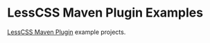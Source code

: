 # LessCSS Maven Plugin Examples
[LessCSS Maven Plugin](http://www.gabrys.biz/projects/lesscss-maven-plugin/) example projects.
